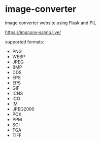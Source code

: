 # image-converter
image converter website using Flask and PIL

https://imgconv-salmo.live/

supported formats:
  - PNG
  - WEBP
  - JPEG
  - BMP
  - DDS
  - EPS
  - EPS
  - GIF
  - ICNS
  - ICO
  - IM
  - JPEG2000
  - PCX
  - PPM
  - SGI
  - TGA
  - TIFF
